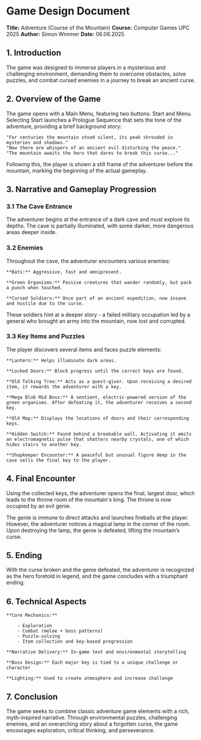 # Game Design Document

**Title:** Adventure (Course of the Mountain)
**Course:** Computer Games UPC 2025
**Author:** Simon Wimmer
**Date:** 06.06.2025


## 1. Introduction

The game was designed to immerse players in a mysterious and challenging environment, demanding them to overcome obstacles, solve puzzles, and combat cursed enemies in a journey to break an ancient curse.


## 2. Overview of the Game

The game opens with a Main Menu, featuring two buttons: Start and Menu. Selecting Start launches a Prologue Sequence that sets the tone of the adventure, providing a brief background story:

    "For centuries the mountain stood silent, its peak shrouded in mysteries and shadows."
    "Now there are whispers of an ancient evil disturbing the peace."
    "The mountain awaits the hero that dares to break this curse..."

Following this, the player is shown a still frame of the adventurer before the mountain, marking the beginning of the actual gameplay.

## 3. Narrative and Gameplay Progression
### 3.1 The Cave Entrance

The adventurer begins at the entrance of a dark cave and must explore its depths. The cave is partially illuminated, with some darker, more dangerous areas deeper inside.

### 3.2 Enemies

Throughout the cave, the adventurer encounters various enemies:

    **Bats:** Aggressive, fast and omnipresent.

    **Green Organisms:** Passive creatures that wander randomly, but pack a punch when touched.

    **Cursed Soldiers:** Once part of an ancient expedition, now insane and hostile due to the curse.

These soldiers hint at a deeper story - a failed military occupation led by a general who brought an army into the mountain, now lost and corrupted.

### 3.3 Key Items and Puzzles

The player discovers several items and faces puzzle elements:

    **Lantern:** Helps illuminate dark areas.

    **Locked Doors:** Block progress until the correct keys are found.

    **Old Talking Tree:** Acts as a quest-giver. Upon receiving a desired item, it rewards the adventurer with a key.

    **Mega Blob Mid Boss:** A sentient, electric-powered version of the green organisms. After defeating it, the adventurer receives a second key.

    **Old Map:** Displays the locations of doors and their corresponding keys.

    **Hidden Switch:** Found behind a breakable wall. Activating it emits an electromagnetic pulse that shatters nearby crystals, one of which hides stairs to another key.

    **Shopkeeper Encounter:** A peaceful but unusual figure deep in the cave sells the final key to the player.

## 4. Final Encounter

Using the collected keys, the adventurer opens the final, largest door, which leads to the throne room of the mountain's king. The throne is now occupied by an evil genie.

The genie is immune to direct attacks and launches fireballs at the player. However, the adventurer notices a magical lamp in the corner of the room. Upon destroying the lamp, the genie is defeated, lifting the mountain’s curse.

## 5. Ending

With the curse broken and the genie defeated, the adventurer is recognized as the hero foretold in legend, and the game concludes with a triumphant ending.

## 6. Technical Aspects

    **Core Mechanics:**

        - Exploration
        - Combat (melee + boss patterns)
        - Puzzle-solving
        - Item collection and key-based progression

    **Narrative Delivery:** In-game text and environmental storytelling

    **Boss Design:** Each major key is tied to a unique challenge or character

    **Lighting:** Used to create atmosphere and increase challenge

## 7. Conclusion

The game seeks to combine classic adventure game elements with a rich, myth-inspired narrative. Through environmental puzzles, challenging enemies, and an overarching story about a forgotten curse, the game encourages exploration, critical thinking, and perseverance.